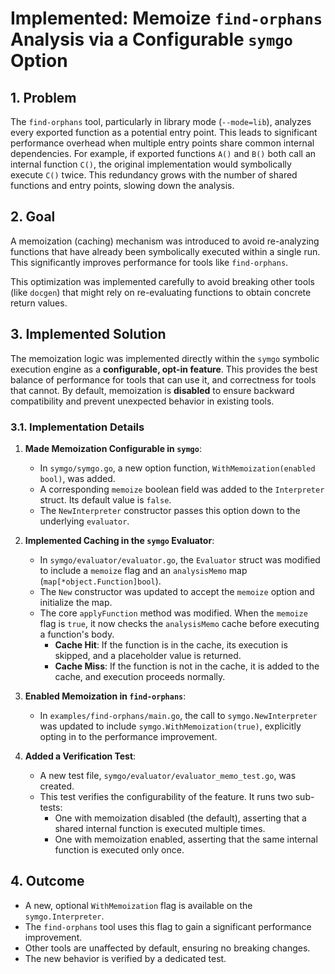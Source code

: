 # Implemented: Memoize `find-orphans` Analysis via a Configurable `symgo` Option

## 1. Problem

The `find-orphans` tool, particularly in library mode (`--mode=lib`), analyzes every exported function as a potential entry point. This leads to significant performance overhead when multiple entry points share common internal dependencies. For example, if exported functions `A()` and `B()` both call an internal function `C()`, the original implementation would symbolically execute `C()` twice. This redundancy grows with the number of shared functions and entry points, slowing down the analysis.

## 2. Goal

A memoization (caching) mechanism was introduced to avoid re-analyzing functions that have already been symbolically executed within a single run. This significantly improves performance for tools like `find-orphans`.

This optimization was implemented carefully to avoid breaking other tools (like `docgen`) that might rely on re-evaluating functions to obtain concrete return values.

## 3. Implemented Solution

The memoization logic was implemented directly within the `symgo` symbolic execution engine as a **configurable, opt-in feature**. This provides the best balance of performance for tools that can use it, and correctness for tools that cannot. By default, memoization is **disabled** to ensure backward compatibility and prevent unexpected behavior in existing tools.

### 3.1. Implementation Details

1.  **Made Memoization Configurable in `symgo`**:
    -   In `symgo/symgo.go`, a new option function, `WithMemoization(enabled bool)`, was added.
    -   A corresponding `memoize` boolean field was added to the `Interpreter` struct. Its default value is `false`.
    -   The `NewInterpreter` constructor passes this option down to the underlying `evaluator`.

2.  **Implemented Caching in the `symgo` Evaluator**:
    -   In `symgo/evaluator/evaluator.go`, the `Evaluator` struct was modified to include a `memoize` flag and an `analysisMemo` map (`map[*object.Function]bool`).
    -   The `New` constructor was updated to accept the `memoize` option and initialize the map.
    -   The core `applyFunction` method was modified. When the `memoize` flag is `true`, it now checks the `analysisMemo` cache before executing a function's body.
        -   **Cache Hit**: If the function is in the cache, its execution is skipped, and a placeholder value is returned.
        -   **Cache Miss**: If the function is not in the cache, it is added to the cache, and execution proceeds normally.

3.  **Enabled Memoization in `find-orphans`**:
    -   In `examples/find-orphans/main.go`, the call to `symgo.NewInterpreter` was updated to include `symgo.WithMemoization(true)`, explicitly opting in to the performance improvement.

4.  **Added a Verification Test**:
    -   A new test file, `symgo/evaluator/evaluator_memo_test.go`, was created.
    -   This test verifies the configurability of the feature. It runs two sub-tests:
        -   One with memoization disabled (the default), asserting that a shared internal function is executed multiple times.
        -   One with memoization enabled, asserting that the same internal function is executed only once.

## 4. Outcome

-   A new, optional `WithMemoization` flag is available on the `symgo.Interpreter`.
-   The `find-orphans` tool uses this flag to gain a significant performance improvement.
-   Other tools are unaffected by default, ensuring no breaking changes.
-   The new behavior is verified by a dedicated test.
